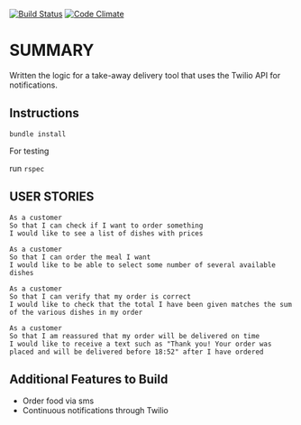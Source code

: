 [![Build Status](https://travis-ci.org/dregules/takeaway-backend.svg?branch=master)](https://travis-ci.org/dregules/takeaway-backend)
[![Code Climate](https://codeclimate.com/github/dregules/takeaway-backend/badges/gpa.svg)](https://codeclimate.com/github/dregules/takeaway-backend)

SUMMARY
==================
Written the logic for a take-away delivery tool that uses the Twilio API for notifications.


Instructions
-------
`bundle install`

For testing

run `rspec`

USER STORIES
-----
```
As a customer
So that I can check if I want to order something
I would like to see a list of dishes with prices

As a customer
So that I can order the meal I want
I would like to be able to select some number of several available dishes

As a customer
So that I can verify that my order is correct
I would like to check that the total I have been given matches the sum of the various dishes in my order

As a customer
So that I am reassured that my order will be delivered on time
I would like to receive a text such as "Thank you! Your order was placed and will be delivered before 18:52" after I have ordered
```

Additional Features to Build
-----
* Order food via sms
* Continuous notifications through Twilio
